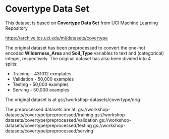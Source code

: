 # Covertype Data Set

This dataset is based on **Covertype Data Set** from UCI Machine Learning Repository

https://archive.ics.uci.edu/ml/datasets/covertype

The original dataset has been preprocessed to convert the one-hot encoded **Wilderness_Area** and **Soil_Type** variables to text and (categorical) integer, respectively. The original dataset has also been divided into 4 splits: 
- Training - 431012 exmplates
- Validation - 50,000 examples
- Testing - 50,000 examples
- Serving - 50,000 examples

The original dataset is at
gs://workshop-datasets/covertype/orig

The preprocessed datasets are at:
gs://workshop-datasets/covertype/preprocessed/training
gs://workshop-datasets/covertype/preprocessed/validation
gs://workshop-datasets/covertype/preprocessed/testing
gs://workshop-datasets/covertype/preprocessed/serving

